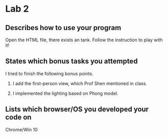 # Lab 2
##  Describes how to use your program
Open the HTML file, there exists an tank. Follow the instruction to play with it! 

## States which bonus tasks you attempted
I tried to finish the following bonus points. 

1. I add the first-person view, which Prof Shen mentioned in class.

2. I implemented the lighting based on Phong model.
    
##  Lists which browser/OS you developed your code on 
Chrome/Win 10 

